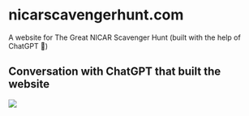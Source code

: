 # nicarscavengerhunt.com

A website for The Great NICAR Scavenger Hunt (built with the help of ChatGPT 🤖)

## Conversation with ChatGPT that built the website

![](chatgpt-conversation.png)